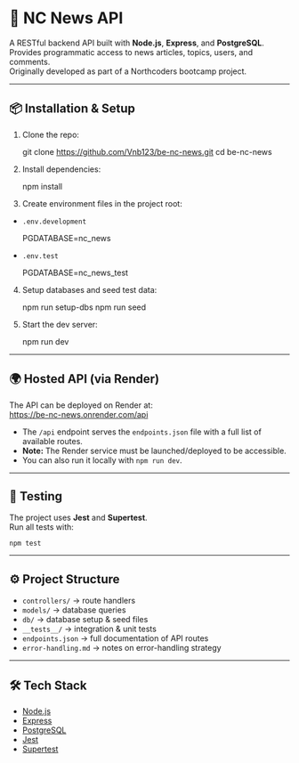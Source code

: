 # 📰 NC News API

A RESTful backend API built with **Node.js**, **Express**, and **PostgreSQL**.  
Provides programmatic access to news articles, topics, users, and comments.  
Originally developed as part of a Northcoders bootcamp project.

---

## 📦 Installation & Setup

1. Clone the repo:

   git clone https://github.com/Vnb123/be-nc-news.git
   cd be-nc-news

2. Install dependencies:

   npm install

3. Create environment files in the project root:

- `.env.development`

  PGDATABASE=nc_news

- `.env.test`

  PGDATABASE=nc_news_test

4. Setup databases and seed test data:

   npm run setup-dbs
   npm run seed

5. Start the dev server:

   npm run dev

---

## 🌍 Hosted API (via Render)

The API can be deployed on Render at:  
https://be-nc-news.onrender.com/api

- The `/api` endpoint serves the `endpoints.json` file with a full list of available routes.
- **Note:** The Render service must be launched/deployed to be accessible.
- You can also run it locally with `npm run dev`.

---

## 🧪 Testing

The project uses **Jest** and **Supertest**.  
Run all tests with:

    npm test

---

## ⚙️ Project Structure

- `controllers/` → route handlers
- `models/` → database queries
- `db/` → database setup & seed files
- `__tests__/` → integration & unit tests
- `endpoints.json` → full documentation of API routes
- `error-handling.md` → notes on error-handling strategy

---

## 🛠 Tech Stack

- [Node.js](https://nodejs.org/)
- [Express](https://expressjs.com/)
- [PostgreSQL](https://www.postgresql.org/)
- [Jest](https://jestjs.io/)
- [Supertest](https://www.npmjs.com/package/supertest)

